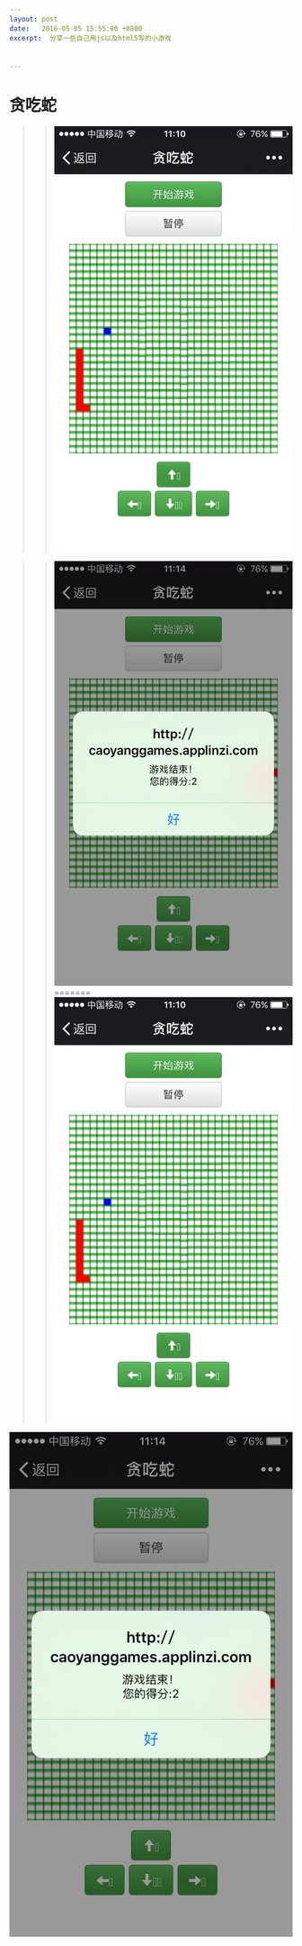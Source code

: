 ```yaml
---
layout: post
date:   2016-05-05 15:55:00 +0800
excerpt:  分享一些自己用js以及html5写的小游戏


---
```


贪吃蛇
=======


>>![img](./img/snake1.png)

>>![img](./img/snake2.png) 
=======
![img](./img/snake1.PNG)

![img](./img/snake2.PNG) 

